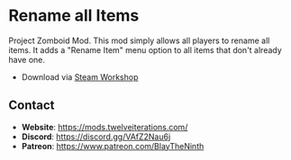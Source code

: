 # Rename all Items

Project Zomboid Mod. This mod simply allows all players to rename all items. It adds a "Rename Item" menu option to all items that don't already have one.

- Download via [Steam Workshop](https://steamcommunity.com/sharedfiles/filedetails/?id=3120754047)

## Contact

- **Website**: https://mods.twelveiterations.com/
- **Discord**: https://discord.gg/VAfZ2Nau6j
- **Patreon**: https://www.patreon.com/BlayTheNinth
